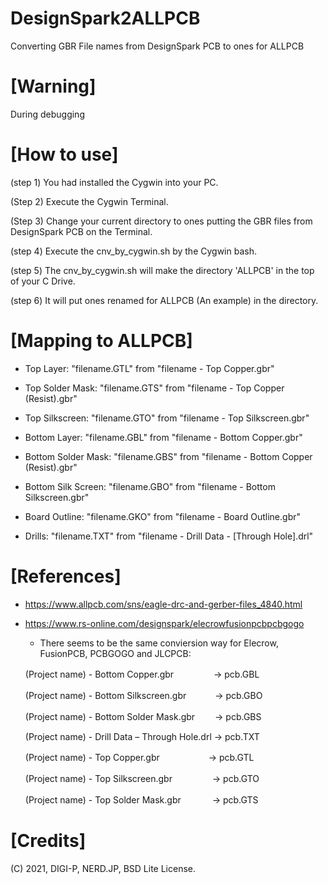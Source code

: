 # DesignSpark2ALLPCB
Converting GBR File names from DesignSpark PCB to ones for ALLPCB


# [Warning] 

During debugging


# [How to use]

(step 1) You had installed the Cygwin into your PC.

(Step 2) Execute the Cygwin Terminal.

(Step 3) Change your current directory to ones putting the GBR files from DesignSpark PCB on the Terminal.

(step 4) Execute the cnv_by_cygwin.sh by the Cygwin bash.

(step 5) The cnv_by_cygwin.sh will make the directory 'ALLPCB' in the top of your C Drive.

(step 6) It will put ones renamed for ALLPCB (An example) in the directory.



# [Mapping to ALLPCB]

- Top Layer: "filename.GTL" from "filename - Top Copper.gbr"

- Top Solder Mask: "filename.GTS" from "filename - Top Copper (Resist).gbr"

- Top Silkscreen: "filename.GTO" from "filename - Top Silkscreen.gbr"

- Bottom Layer: "filename.GBL" from "filename - Bottom Copper.gbr"

- Bottom Solder Mask: "filename.GBS" from "filename - Bottom Copper (Resist).gbr"

- Bottom Silk Screen: "filename.GBO" from "filename - Bottom Silkscreen.gbr"

- Board Outline: "filename.GKO" from "filename - Board Outline.gbr"

- Drills: "filename.TXT" from "filename - Drill Data - [Through Hole].drl"



# [References]

* https://www.allpcb.com/sns/eagle-drc-and-gerber-files_4840.html
* https://www.rs-online.com/designspark/elecrowfusionpcbpcbgogo

  * There seems to be the same conviersion way for Elecrow, FusionPCB, PCBGOGO and JLCPCB: 

   (Project name) - Bottom Copper.gbr 　　　　 -> pcb.GBL
   
   (Project name) - Bottom Silkscreen.gbr 　　　-> pcb.GBO
   
   (Project name) - Bottom Solder Mask.gbr 　　-> pcb.GBS
   
   (Project name) - Drill Data – Through Hole.drl  -> pcb.TXT
   
   (Project name) - Top Copper.gbr 　　　　　   -> pcb.GTL
   
   (Project name) - Top Silkscreen.gbr 　　　　  -> pcb.GTO
   
   (Project name) - Top Solder Mask.gbr 　　　  -> pcb.GTS


# [Credits]
(C) 2021, DIGI-P, NERD.JP, BSD Lite License.

